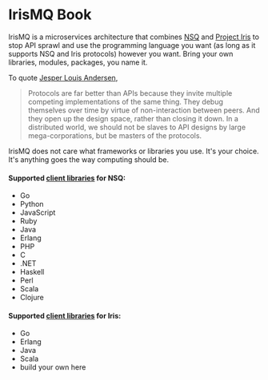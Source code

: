 # IrisMQ Book

IrisMQ is a microservices architecture that combines [NSQ](http://nsq.io) and [Project Iris](https://github.com/ibmendoza/project-iris) to stop API sprawl and use the programming language you want (as long as it supports NSQ and Iris protocols) however you want. Bring your own libraries, modules, packages, you name it.

To quote [Jesper Louis Andersen](https://medium.com/this-is-not-a-monad-tutorial/interview-with-jesper-louis-andersen-about-erlang-haskell-ocaml-go-idris-the-jvm-software-and-b0de06440fbd#),

> Protocols are far better than APIs because they invite multiple competing implementations of the same thing. They debug themselves over time by virtue of non-interaction between peers. And they open up the design space, rather than closing it down. In a distributed world, we should not be slaves to API designs by large mega-corporations, but be masters of the protocols.

IrisMQ does not care what frameworks or libraries you use. It's your choice. It's anything goes the way computing should be.

#### Supported [client libraries](http://nsq.io/clients/client_libraries.html) for NSQ:

- Go
- Python
- JavaScript
- Ruby
- Java
- Erlang
- PHP
- C
- .NET
- Haskell
- Perl
- Scala
- Clojure

#### Supported [client libraries](https://github.com/project-iris/iris) for Iris:

- Go
- Erlang
- Java
- Scala
- build your own here
